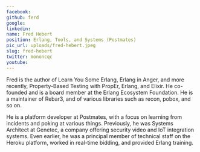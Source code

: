 ```yaml
---
facebook: 
github: ferd
google: 
linkedin: 
name: Fred Hebert
position: Erlang, Tools, and Systems (Postmates)
pic_url: uploads/fred-hebert.jpeg
slug: fred-hebert
twitter: mononcqc
youtube: 
---
```

<p>Fred is the author of Learn You Some Erlang, Erlang in Anger, and more recently, Property-Based Testing with PropEr, Erlang, and Elixir. He co-founded and is a board member at the Erlang Ecosystem Foundation. He is a maintainer of Rebar3, and of various libraries such as recon, pobox, and so on.</p>

<p>He is a platform developer at Postmates, with a focus on learning from incidents and poking at various things. Previously, he was Systems Architect at Genetec, a company offering security video and IoT integration systems. Even earlier, he was a principal member of technical staff on the Heroku platform, worked in real-time bidding, and provided Erlang training.</p>
